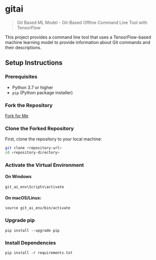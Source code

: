 # gitai
> Git Based ML Model - Git-Based Offline Command Line Tool with TensorFlow

This project provides a command line tool that uses a TensorFlow-based machine learning model to provide information about Git commands and their descriptions.

## Setup Instructions

### Prerequisites

- Python 3.7 or higher
- `pip` (Python package installer)

### Fork the Repository

[Fork for Me](https://github.com/web-slate/gitai/fork)

### Clone the Forked Repository

First, clone the repository to your local machine:

```bash
git clone <repository-url>
cd <repository-directory>
```

### Activate the Virtual Environment

#### On Windows

```
git_ai_env\Scripts\activate
```

#### On macOS/Linux:

```
source git_ai_env/bin/activate
```

###  Upgrade pip

```
pip install --upgrade pip
```

### Install Dependencies

```
pip install -r requirements.txt
```
